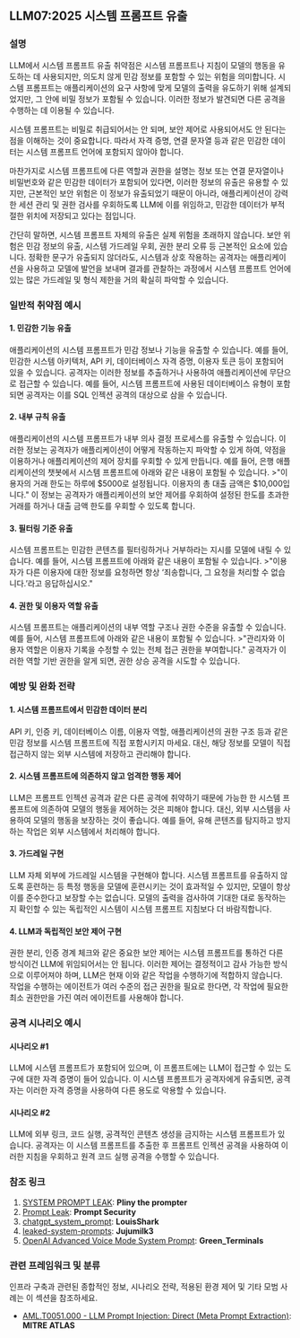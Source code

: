 ## LLM07:2025 시스템 프롬프트 유출

### 설명

LLM에서 시스템 프롬프트 유출 취약점은 시스템 프롬프트나 지침이 모델의 행동을 유도하는 데 사용되지만, 의도치 않게 민감 정보를 포함할 수 있는 위험을 의미합니다. 시스템 프롬프트는 애플리케이션의 요구 사항에 맞게 모델의 출력을 유도하기 위해 설계되었지만, 그 안에 비밀 정보가 포함될 수 있습니다. 이러한 정보가 발견되면 다른 공격을 수행하는 데 이용될 수 있습니다.

시스템 프롬프트는 비밀로 취급되어서는 안 되며, 보안 제어로 사용되어서도 안 된다는 점을 이해하는 것이 중요합니다. 따라서 자격 증명, 연결 문자열 등과 같은 민감한 데이터는 시스템 프롬프트 언어에 포함되지 않아야 합니다.

마찬가지로 시스템 프롬프트에 다른 역할과 권한을 설명는 정보 또는 연결 문자열이나 비밀번호와 같은 민감한 데이터가 포함되어 있다면, 이러한 정보의 유출은 유용할 수 있지만, 근본적인 보안 위험은 이 정보가 유출되었기 때문이 아니라, 애플리케이션이 강력한 세션 관리 및 권한 검사를 우회하도록 LLM에 이를 위임하고, 민감한 데이터가 부적절한 위치에 저장되고 있다는 점입니다.

간단히 말하면, 시스템 프롬프트 자체의 유출은 실제 위험을 초래하지 않습니다. 보안 위험은 민감 정보의 유출, 시스템 가드레일 우회, 권한 분리 오류 등 근본적인 요소에 있습니다. 정확한 문구가 유출되지 않더라도, 시스템과 상호 작용하는 공격자는 애플리케이션을 사용하고 모델에 발언을 보내며 결과를 관찰하는 과정에서 시스템 프롬프트 언어에 있는 많은 가드레일 및 형식 제한을 거의 확실히 파악할 수 있습니다.

### 일반적 취약점 예시

#### 1. 민감한 기능 유출
  애플리케이션의 시스템 프롬프트가 민감 정보나 기능을 유출할 수 있습니다. 예를 들어, 민감한 시스템 아키텍처, API 키, 데이터베이스 자격 증명, 이용자 토큰 등이 포함되어 있을 수 있습니다. 공격자는 이러한 정보를 추출하거나 사용하여 애플리케이션에 무단으로 접근할 수 있습니다. 예를 들어, 시스템 프롬프트에 사용된 데이터베이스 유형이 포함되면 공격자는 이를 SQL 인젝션 공격의 대상으로 삼을 수 있습니다.
#### 2. 내부 규칙 유출
  애플리케이션의 시스템 프롬프트가 내부 의사 결정 프로세스를 유출할 수 있습니다. 이러한 정보는 공격자가 애플리케이션이 어떻게 작동하는지 파악할 수 있게 하여, 약점을 이용하거나 애플리케이션의 제어 장치를 우회할 수 있게 만듭니다. 예를 들어, 은행 애플리케이션의 챗봇에서 시스템 프롬프트에 아래와 같은 내용이 포함될 수 있습니다. 
    >"이용자의 거래 한도는 하루에 $5000로 설정됩니다. 이용자의 총 대출 금액은 $10,000입니다."
  이 정보는 공격자가 애플리케이션의 보안 제어를 우회하여 설정된 한도를 초과한 거래를 하거나 대출 금액 한도를 우회할 수 있도록 합니다.
#### 3. 필터링 기준 유출
  시스템 프롬프트는 민감한 콘텐츠를 필터링하거나 거부하라는 지시를 모델에 내릴 수 있습니다. 예를 들어, 시스템 프롬프트에 아래와 같은 내용이 포함될 수 있습니다.
    >"이용자가 다른 이용자에 대한 정보를 요청하면 항상 ‘죄송합니다, 그 요청을 처리할 수 없습니다.’라고 응답하십시오."
#### 4. 권한 및 이용자 역할 유출
  시스템 프롬프트는 애플리케이션의 내부 역할 구조나 권한 수준을 유출할 수 있습니다. 예를 들어, 시스템 프롬프트에 아래와 같은 내용이 포함될 수 있습니다. 
    >"관리자와 이용자 역할은 이용자 기록을 수정할 수 있는 전체 접근 권한을 부여합니다."
  공격자가 이러한 역할 기반 권한을 알게 되면, 권한 상승 공격을 시도할 수 있습니다.

### 예방 및 완화 전략

#### 1. 시스템 프롬프트에서 민감한 데이터 분리
  API 키, 인증 키, 데이터베이스 이름, 이용자 역할, 애플리케이션의 권한 구조 등과 같은 민감 정보를 시스템 프롬프트에 직접 포함시키지 마세요. 대신, 해당 정보를 모델이 직접 접근하지 않는 외부 시스템에 저장하고 관리해야 합니다.
#### 2. 시스템 프롬프트에 의존하지 않고 엄격한 행동 제어
  LLM은 프롬프트 인젝션 공격과 같은 다른 공격에 취약하기 때문에 가능한 한 시스템 프롬프트에 의존하여 모델의 행동을 제어하는 것은 피해야 합니다. 대신, 외부 시스템을 사용하여 모델의 행동을 보장하는 것이 좋습니다. 예를 들어, 유해 콘텐츠를 탐지하고 방지하는 작업은 외부 시스템에서 처리해야 합니다.
#### 3. 가드레일 구현
  LLM 자체 외부에 가드레일 시스템을 구현해야 합니다. 시스템 프롬프트를 유출하지 않도록 훈련하는 등 특정 행동을 모델에 훈련시키는 것이 효과적일 수 있지만, 모델이 항상 이를 준수한다고 보장할 수는 없습니다. 모델의 출력을 검사하여 기대한 대로 동작하는지 확인할 수 있는 독립적인 시스템이 시스템 프롬프트 지침보다 더 바람직합니다.
#### 4. LLM과 독립적인 보안 제어 구현
  권한 분리, 인증 경계 체크와 같은 중요한 보안 제어는 시스템 프롬프트를 통하건 다른 방식이건 LLM에 위임되어서는 안 됩니다. 이러한 제어는 결정적이고 감사 가능한 방식으로 이루어져야 하며, LLM은 현재 이와 같은 작업을 수행하기에 적합하지 않습니다. 작업을 수행하는 에이전트가 여러 수준의 접근 권한을 필요로 한다면, 각 작업에 필요한 최소 권한만을 가진 여러 에이전트를 사용해야 합니다.

### 공격 시나리오 예시

#### 시나리오 #1
   LLM에 시스템 프롬프트가 포함되어 있으며, 이 프롬프트에는 LLM이 접근할 수 있는 도구에 대한 자격 증명이 들어 있습니다. 이 시스템 프롬프트가 공격자에게 유출되면, 공격자는 이러한 자격 증명을 사용하여 다른 용도로 악용할 수 있습니다.
#### 시나리오 #2
  LLM에 외부 링크, 코드 실행, 공격적인 콘텐츠 생성을 금지하는 시스템 프롬프트가 있습니다. 공격자는 이 시스템 프롬프트를 추출한 후 프롬프트 인젝션 공격을 사용하여 이러한 지침을 우회하고 원격 코드 실행 공격을 수행할 수 있습니다.

### 참조 링크

1. [SYSTEM PROMPT LEAK](https://x.com/elder_plinius/status/1801393358964994062): **Pliny the prompter**
2. [Prompt Leak](https://www.prompt.security/vulnerabilities/prompt-leak): **Prompt Security**
3. [chatgpt_system_prompt](https://github.com/LouisShark/chatgpt_system_prompt): **LouisShark**
4. [leaked-system-prompts](https://github.com/jujumilk3/leaked-system-prompts): **Jujumilk3**
5. [OpenAI Advanced Voice Mode System Prompt](https://x.com/Green_terminals/status/1839141326329360579): **Green_Terminals**

### 관련 프레임워크 및 분류

인프라 구축과 관련된 종합적인 정보, 시나리오 전략, 적용된 환경 제어 및 기타 모범 사례는 이 섹션을 참조하세요.

- [AML.T0051.000 - LLM Prompt Injection: Direct (Meta Prompt Extraction)](https://atlas.mitre.org/techniques/AML.T0051.000): **MITRE ATLAS**
